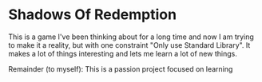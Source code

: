 # Shadows Of Redemption
 
This is a game I've been thinking about for a long time and now I am trying to make it a reality, but with one constraint "Only use Standard Library". It makes a lot of things interesting and lets me learn a lot of new things. 

Remainder (to myself): This is a passion project focused on learning
